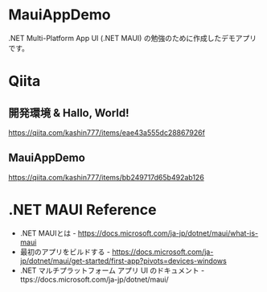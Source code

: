 # MauiAppDemo
.NET Multi-Platform App UI (.NET MAUI) の勉強のために作成したデモアプリです。

# Qiita

## 開発環境 & Hallo, World!
https://qiita.com/kashin777/items/eae43a555dc28867926f

## MauiAppDemo
https://qiita.com/kashin777/items/bb249717d65b492ab126

# .NET MAUI Reference
* .NET MAUIとは -  https://docs.microsoft.com/ja-jp/dotnet/maui/what-is-maui
* 最初のアプリをビルドする - https://docs.microsoft.com/ja-jp/dotnet/maui/get-started/first-app?pivots=devices-windows
* .NET マルチプラットフォーム アプリ UI のドキュメント - ttps://docs.microsoft.com/ja-jp/dotnet/maui/
